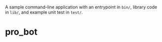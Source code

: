 A sample command-line application with an entrypoint in `bin/`, library code
in `lib/`, and example unit test in `test/`.
# pro_bot
